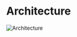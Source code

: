 # Architecture

![Architecture](https://github.com/user-attachments/assets/2aee50b6-8635-474e-abdf-54e801ef9a9d)
